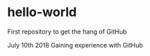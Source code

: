 # hello-world
First repository to get the hang of GitHub

July 10th 2018 
Gaining experience with GitHub
